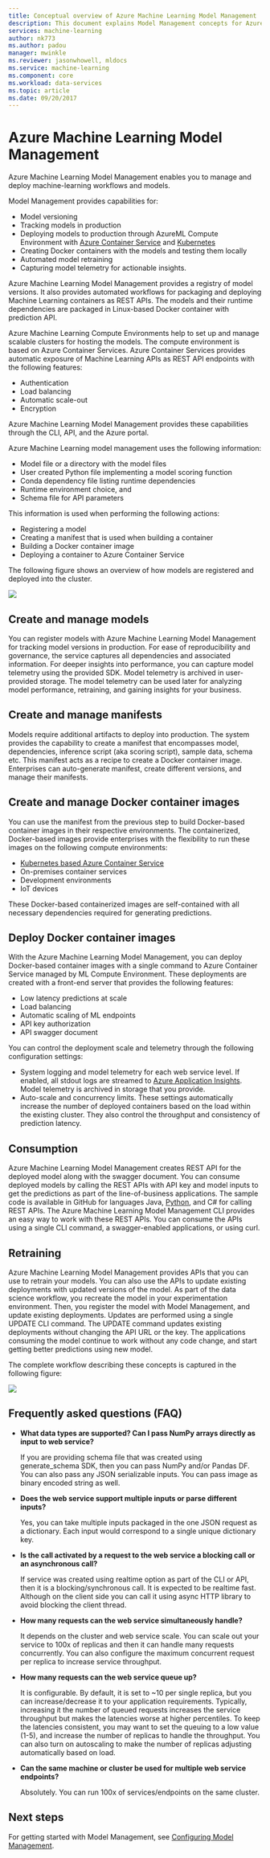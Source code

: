 ```yaml
---
title: Conceptual overview of Azure Machine Learning Model Management | Microsoft Docs
description: This document explains Model Management concepts for Azure Machine Learning.
services: machine-learning
author: nk773
ms.author: padou
manager: mwinkle
ms.reviewer: jasonwhowell, mldocs
ms.service: machine-learning
ms.component: core
ms.workload: data-services
ms.topic: article
ms.date: 09/20/2017
---
```

# Azure Machine Learning Model Management

Azure Machine Learning Model Management enables you to manage and deploy machine-learning workflows and models. 

Model Management provides capabilities for:
- Model versioning
- Tracking models in production
- Deploying models to production through AzureML Compute Environment with [Azure Container Service](https://azure.microsoft.com/services/container-service/) and [Kubernetes](https://docs.microsoft.com/azure/container-service/kubernetes/container-service-kubernetes-walkthrough)
- Creating Docker containers with the models and testing them locally
- Automated model retraining
- Capturing model telemetry for actionable insights. 

Azure Machine Learning Model Management provides a registry of model versions. It also provides automated workflows for packaging and deploying Machine Learning containers as REST APIs. The models and their runtime dependencies are packaged in Linux-based Docker container with prediction API. 

Azure Machine Learning Compute Environments help to set up and manage scalable clusters for hosting the models. The compute environment is based on Azure Container Services. Azure Container Services provides automatic exposure of Machine Learning APIs as REST API endpoints with the following features:

- Authentication
- Load balancing
- Automatic scale-out
- Encryption

Azure Machine Learning Model Management provides these capabilities through the CLI, API, and the Azure portal. 

Azure Machine Learning model management uses the following information:

 - Model file or a directory with the model files
 - User created Python file implementing a model scoring function
 - Conda dependency file listing runtime dependencies
 - Runtime environment choice, and 
 - Schema file for API parameters 

This information is used when performing the following actions:

- Registering a model
- Creating a manifest that is used when building a container
- Building a Docker container image
- Deploying a container to Azure Container Service
 
The following figure shows an overview of how models are registered and deployed into the cluster. 

![](media/model-management-overview/modelmanagement.png)

## Create and manage models 
You can register models with Azure Machine Learning Model Management for tracking model versions in production. For ease of reproducibility and governance, the service captures all dependencies and associated information. For deeper insights into performance, you can capture model telemetry using the provided SDK. Model telemetry is archived in user-provided storage. The model telemetry can be used later for analyzing model performance, retraining, and gaining insights for your business.

## Create and manage manifests 
Models require additional artifacts to deploy into  production. The system provides the capability to create a manifest that encompasses model, dependencies, inference script (aka scoring script), sample data, schema etc. This manifest acts as a recipe to create a Docker container image. Enterprises can auto-generate manifest, create different versions, and manage their manifests. 

## Create and manage Docker container images 
You can use the manifest from the previous step to build Docker-based container images in their respective environments. The containerized, Docker-based images provide enterprises with the flexibility to run these images on the following compute environments:

- [Kubernetes based Azure Container Service](https://docs.microsoft.com/azure/container-service/kubernetes/container-service-kubernetes-walkthrough)
- On-premises container services
- Development environments
- IoT devices

These Docker-based containerized images are self-contained with all necessary dependencies required for generating predictions. 

## Deploy Docker container images 
With the Azure Machine Learning Model Management, you can deploy Docker-based container images with a single command to Azure Container Service managed by ML Compute Environment. These deployments are created with a front-end server that provides the following features:

- Low latency predictions at scale
- Load balancing
- Automatic scaling of ML endpoints
- API key authorization
- API swagger document

You can control the deployment scale and telemetry through the following configuration settings:

- System logging and model telemetry for each web service level. If enabled, all stdout logs are streamed to [Azure Application Insights](https://azure.microsoft.com/services/application-insights/). Model telemetry is archived in storage that you provide. 
- Auto-scale and concurrency limits. These settings automatically increase the number of deployed containers based on the load within the existing cluster. They also control the throughput and consistency of prediction latency.

## Consumption 
Azure Machine Learning Model Management creates REST API for the deployed model along with the swagger document. You can consume deployed models by calling the REST APIs with API key and model inputs to get the predictions as part of the line-of-business applications. The sample code is available in GitHub for languages Java, [Python](https://github.com/CortanaAnalyticsGallery-Int/digit-recognition-cnn-tf/blob/master/client.py), and C# for calling REST APIs. The Azure Machine Learning Model Management CLI provides an easy way to work with these REST APIs. You can consume the APIs using a single CLI command, a swagger-enabled applications, or using curl. 

## Retraining 
Azure Machine Learning Model Management provides APIs that you can use to retrain your models. You can also use the APIs to update existing deployments with updated versions of the model. As part of the data science workflow, you recreate the model in your experimentation environment. Then, you register the model with Model Management, and update existing deployments. Updates are performed using a single UPDATE CLI command. The UPDATE command updates existing deployments without changing the API URL or the key. The applications consuming the model continue to work without any code change, and start getting better predictions using new model.

The complete workflow describing these concepts is captured in the following figure:

![](media/model-management-overview/modelmanagementworkflow.png)

## Frequently asked questions (FAQ) 
- **What data types are supported? Can I pass NumPy arrays directly as input to web service?**

   If you are providing schema file that was created using generate_schema SDK, then you can pass NumPy and/or Pandas DF. You can also pass any JSON serializable inputs. You can pass image as binary encoded string as well.

- **Does the web service support multiple inputs or parse different inputs?**

   Yes, you can take multiple inputs packaged in the one JSON request as a dictionary. Each input would correspond to a single unique dictionary key.

- **Is the call activated by a request to the web service a blocking call or an asynchronous call?**

   If service was created using realtime option as part of the CLI or API, then it is a blocking/synchronous call. It is expected to be realtime fast. Although on the client side you can call it using async HTTP library to avoid blocking the client thread.

- **How many requests can the web service simultaneously handle?**

   It depends on the cluster and web service scale. You can scale out your service to 100x of replicas and then it can handle many requests concurrently. You can also configure the maximum concurrent request per replica to increase service throughput.

- **How many requests can the web service queue up?**

   It is configurable. By default, it is set to ~10 per single replica, but you can increase/decrease it to your application requirements. Typically, increasing it the number of queued requests increases the service throughput but makes the latencies worse at higher percentiles. To keep the latencies consistent, you may want to set the queuing to a low value (1-5), and increase the number of replicas to handle the throughput. You can also turn on autoscaling to make the number of replicas adjusting automatically based on load. 

- **Can the same machine or cluster be used for multiple web service endpoints?**

   Absolutely. You can run 100x of services/endpoints on the same cluster. 

## Next steps
For getting started with Model Management, see [Configuring Model Management](deployment-setup-configuration.md).
